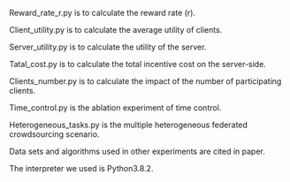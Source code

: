 Reward_rate_r.py is to calculate the reward rate (r).

Client_utility.py is to calculate the average utility of clients.

Server_utility.py is to calculate the utility of the server.

Tatal_cost.py is to calculate the total incentive cost on the server-side.

Clients_number.py is to calculate the impact of the number of participating clients.

Time_control.py is the ablation experiment of time control.

Heterogeneous_tasks.py is the multiple heterogeneous federated crowdsourcing scenario.

Data sets and algorithms used in other experiments are cited in paper.

The interpreter we used is Python3.8.2.
